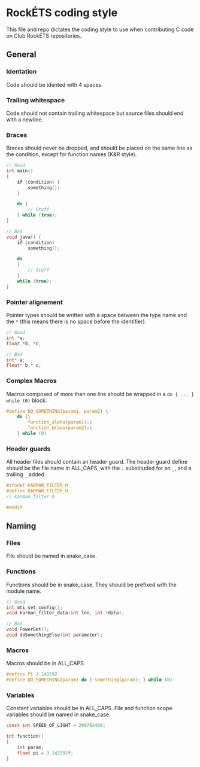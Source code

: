 # RockÉTS coding style

This file and repo dictates the coding style to use when contributing C code on Club RockÉTS repositories.

## General

### Identation

Code should be idented with 4 spaces.

### Trailing whitespace

Code should not contain trailing whitespace but source files should end with a newline.

### Braces

Braces should never be dropped, and should be placed on the same line as the condition, except for function names (K&R style).

```c
// Good
int main()
{
    if (condition) {
        something();
    }

    do {
        // Stuff
    } while (true);
}
```

```c
// Bad
void java() {
    if (condition)
        something();

    do
    {
        // Stuff
    }
    while (true);
}
```

### Pointer alignement

Pointer types should be written with a space between the type name and the `*` (this means there is no space before the identifier).

```c
// Good
int *a;
float *b, *c;

// Bad
int* a;
float* b,* c;
```

### Complex Macros

Macros composed of more than one line should be wrapped in a `do { ... } while (0)` block.

```c
#define DO_SOMETHING(param1, param2) \
    do {\
        function_alpha(param1);\
        function_bravo(param2);\
    } while (0)
```

### Header guards

All header files should contain an header guard. The header guard define should be the file name in ALL_CAPS, with the `.` substituded for an `_`, and a trailing `_` added.

```c
#ifndef KARMAN_FILTER_H_
#define KARMAN_FILTER_H_
// karman_filter.h

#endif
```

## Naming

### Files

File should be named in snake_case.

### Functions

Functions should be in snake_case. They should be prefixed with the module name.

```c
// Good
int mti_set_config();
void karman_filter_data(int len, int *data);

// Bad
void PowerGet();
void doSomethingElse(int parameter);
```

### Macros

Macros should be in ALL_CAPS.

```c
#define PI 3.141592
#define DO_SOMETHING(param) do { something(param); } while (0)
```

### Variables

Constant variables should be in ALL_CAPS. File and function scope variables should be named in snake_case.

```c
const int SPEED_OF_LIGHT = 299792468;

int function()
{
    int param;
    float pi = 3.141592f;
}
```